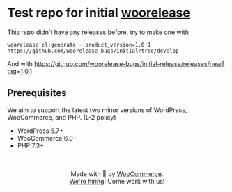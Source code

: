 # Test repo for initial [woorelease](https://github.com/woocommerce/woorelease)

This repo didn't have any releases before, try to make one with 
```
woorelease cl:generate --product_version=1.0.1 https://github.com/woorelease-bugs/initial/tree/develop
```

And with https://github.com/woorelease-bugs/initial-release/releases/new?tag=1.0.1

## Prerequisites

We aim to support the latest two minor versions of WordPress, WooCommerce, and PHP. (L-2 policy)

-   WordPress 5.7+
-   WooCommerce 6.0+
-   PHP 7.3+

<p align="center">
	<br/><br/>
	Made with 💜 by <a href="https://woocommerce.com/">WooCommerce</a>.<br/>
	<a href="https://woocommerce.com/careers/">We're hiring</a>! Come work with us!
</p>

